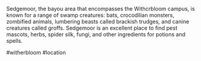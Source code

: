Sedgemoor, the bayou area that encompasses the Withcrbloom campus, is known for a range of swamp creatures: bats, crocodilian monsters, zombified animals, lumbering beasts called brackish trudges, and canine creatures called groffs. Sedgemoor is an excellent place to find pest mascots, herbs, spider silk, fungi, and other ingredients for potions and spells. 

#witherbloom
#location 